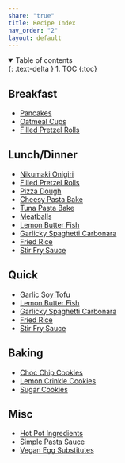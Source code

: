 ```yaml
---
share: "true"
title: Recipe Index
nav_order: "2"
layout: default
---
```

<details open markdown="block">  
  <summary>  
    Table of contents  
  </summary>  
  {: .text-delta }  
1. TOC  
{:toc}  
</details>  
  
## Breakfast  
- [Pancakes](./Pancakes.html)  
- [Oatmeal Cups](./Oatmeal%20Cups.html)  
- [Filled Pretzel Rolls](./Filled%20Pretzel%20Rolls.html)  
  
## Lunch/Dinner  
- [Nikumaki Onigiri](./Nikumaki%20Onigiri.html)  
- [Filled Pretzel Rolls](./Filled%20Pretzel%20Rolls.html)  
- [Pizza Dough](./Pizza%20Dough.html)  
- [Cheesy Pasta Bake](./Cheesy%20Pasta%20Bake.html)  
- [Tuna Pasta Bake](./Tuna%20Pasta%20Bake.html)  
- [Meatballs](./Meatballs.html)  
- [Lemon Butter Fish](./Lemon%20Butter%20Fish.html)  
- [Garlicky Spaghetti Carbonara](./Garlicky%20Spaghetti%20Carbonara.html)  
- [Fried Rice](./Fried%20Rice.html)  
- [Stir Fry Sauce](./Stir%20Fry%20Sauce.html)  
  
## Quick   
- [Garlic Soy Tofu](./Garlic%20Soy%20Tofu.html)  
- [Lemon Butter Fish](./Lemon%20Butter%20Fish.html)  
- [Garlicky Spaghetti Carbonara](./Garlicky%20Spaghetti%20Carbonara.html)  
- [Fried Rice](./Fried%20Rice.html)  
- [Stir Fry Sauce](./Stir%20Fry%20Sauce.html)  
  
  
## Baking  
- [Choc Chip Cookies](./Choc%20Chip%20Cookies.html)  
- [Lemon Crinkle Cookies](./Lemon%20Crinkle%20Cookies.html)  
- [Sugar Cookies](./Sugar%20Cookies.html)  
  
## Misc  
- [Hot Pot Ingredients](./Hot%20Pot%20Ingredients.html)  
- [Simple Pasta Sauce](./Simple%20Pasta%20Sauce.html)  
- [Vegan Egg Substitutes](./Vegan%20Egg%20Substitutes.html)  
